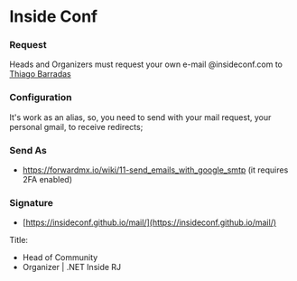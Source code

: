# Inside Conf

### Request

Heads and Organizers must request your own e-mail @insideconf.com to [Thiago Barradas](mailto:thiago.barradas@insideconf.com)

### Configuration

It's work as an alias, so, you need to send with your mail request, your personal gmail, to receive redirects;


### Send As

- https://forwardmx.io/wiki/11-send_emails_with_google_smtp (it requires 2FA enabled)

### Signature

- [https://insideconf.github.io/mail/](https://insideconf.github.io/mail/)

Title:
- Head of Community
- Organizer | .NET Inside RJ


